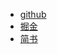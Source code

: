 - [github](https://github.com/akirastorm/eventloop/blob/master/README.md)
- [掘金](https://juejin.im/post/5a631349f265da3e261c0d22)
- [简书](https://www.jianshu.com/p/7fe2cb3ea2e9)